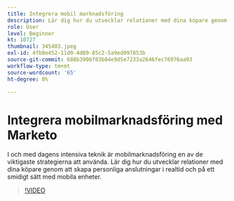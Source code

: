 ```yaml
---
title: Integrera mobil marknadsföring
description: Lär dig hur du utvecklar relationer med dina köpare genom att skapa personliga anslutningar i realtid och på ett smidigt sätt med mobila enheter.
role: User
level: Beginner
kt: 10727
thumbnail: 345403.jpeg
exl-id: 4fb8e452-11d0-4d89-85c2-5a9ed097853b
source-git-commit: 688b3906f03b84e9d5e7233a2646fec76976aa93
workflow-type: tm+mt
source-wordcount: '65'
ht-degree: 0%

---
```


# Integrera mobilmarknadsföring med Marketo

I och med dagens intensiva teknik är mobilmarknadsföring en av de viktigaste strategierna att använda. Lär dig hur du utvecklar relationer med dina köpare genom att skapa personliga anslutningar i realtid och på ett smidigt sätt med mobila enheter.

>[!VIDEO](https://video.tv.adobe.com/v/345403/?quality=12&learn=on)
